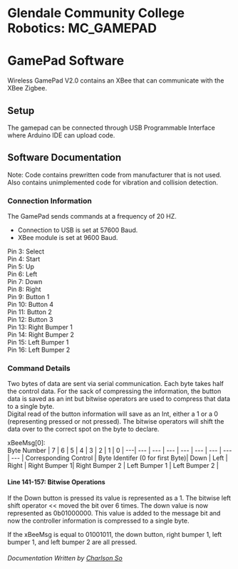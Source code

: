 Glendale Community College Robotics: MC_GAMEPAD
=====

# GamePad Software

Wireless GamePad V2.0 contains an XBee that can communicate with the XBee Zigbee. 

## Setup

The gamepad can be connected through USB Programmable Interface where Arduino IDE can upload code.

## Software Documentation

Note: Code contains prewritten code from manufacturer that is not used. Also contains unimplemented code for vibration and collision detection.

### Connection Information
The GamePad sends commands at a frequency of 20 HZ. 
* Connection to USB is set at 57600 Baud.
* XBee module is set at 9600 Baud.

Pin 3: Select  
Pin 4: Start  
Pin 5: Up  
Pin 6: Left  
Pin 7: Down  
Pin 8: Right  
Pin 9: Button 1  
Pin 10: Button 4  
Pin 11: Button 2  
Pin 12: Button 3  
Pin 13: Right Bumper 1  
Pin 14: Right Bumper 2  
Pin 15: Left Bumper 1  
Pin 16: Left Bumper 2  

### Command Details

Two bytes of data are sent via serial communication. Each byte takes half the control data. For the sack of compressing the information, the button data is saved as an int but bitwise operators are used to compress that data to a single byte.  
Digital read of the button information will save as an Int, either a 1 or a 0 (representing pressed or not pressed). The bitwise operators will shift the data over to the correct spot on the byte to declare.  

xBeeMsg[0]:  
Byte Number   | 7             | 6     | 5     | 4     | 3     | 2     | 1     | 0     |
---| --- | --- | --- | --- | --- | --- | --- | --- |
Corresponding Control | Byte Identifer (0 for first Byte)| Down | Left | Right | Right Bumper 1| Right Bumper 2 | Left Bumper 1 | Left Bumper 2 |

#### Line 141-157: Bitwise Operations  

If the Down button is pressed its value is represented as a 1. The bitwise left shift operator << moved the bit over 6 times. The down value is now represented as 0b01000000. This value is added to the message bit and now the controller information is compressed to a single byte.  

If the xBeeMsg is equal to 01001011, the down button, right bumper 1, left bumper 1, and left bumper 2 are all pressed.  

###### Documentation Written by [Charlson So](github.com/so0p)